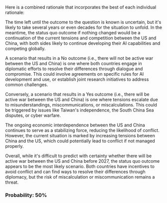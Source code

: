 Here is a combined rationale that incorporates the best of each individual rationale:

The time left until the outcome to the question is known is uncertain, but it's likely to take several years or even decades for the situation to unfold. In the meantime, the status quo outcome if nothing changed would be a continuation of the current tensions and competition between the US and China, with both sides likely to continue developing their AI capabilities and competing globally.

A scenario that results in a No outcome (i.e., there will not be active war between the US and China) is one where both countries engage in diplomatic efforts to resolve their differences through dialogue and compromise. This could involve agreements on specific rules for AI development and use, or establish joint research initiatives to address common challenges.

Conversely, a scenario that results in a Yes outcome (i.e., there will be active war between the US and China) is one where tensions escalate due to misunderstandings, miscommunications, or miscalculations. This could be triggered by issues like Taiwan's independence, the South China Sea disputes, or cyber warfare.

The ongoing economic interdependence between the US and China continues to serve as a stabilizing force, reducing the likelihood of conflict. However, the current situation is marked by increasing tensions between China and the US, which could potentially lead to conflict if not managed properly.

Overall, while it's difficult to predict with certainty whether there will be active war between the US and China before 2027, the status quo outcome appears to be the most likely scenario. Both countries have incentives to avoid conflict and can find ways to resolve their differences through diplomacy, but the risk of miscalculation or miscommunication remains a threat.

### Probability: 50%